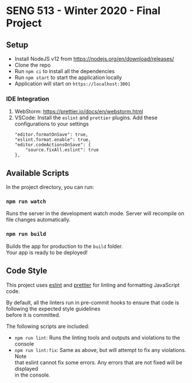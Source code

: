 # SENG 513 - Winter 2020 - Final Project

## Setup

- Install NodeJS v12 from https://nodejs.org/en/download/releases/
- Clone the repo
- Run `npm ci` to install all the dependencies
- Run `npm start` to start the application locally
- Application will start on `https://localhost:3001`

### IDE Integration

1. WebStorm: https://prettier.io/docs/en/webstorm.html
2. VSCode: Install the `eslint` and `prettier` plugins. Add these configurations to your settings
   ```
   "editor.formatOnSave": true,
   "eslint.format.enable": true,
   "editor.codeActionsOnSave": {
       "source.fixAll.eslint": true
   },
   ```
   
## Available Scripts

In the project directory, you can run:

### `npm run watch`

Runs the server in the development watch mode. Server will recompile on file changes automatically.

### `npm run build`

Builds the app for production to the `build` folder.<br>
Your app is ready to be deployed!

## Code Style

This project uses [eslint](https://eslint.org) and [prettier](https://prettier.io) for linting and formatting JavaScript code. <br>

By default, all the linters run in pre-commit hooks to ensure that code is following the expected style guidelines <br>
before it is committed.

The following scripts are included: <br>

- `npm run lint`: Runs the linting tools and outputs and violations to the console
- `npm run lint:fix`: Same as above, but will attempt to fix any violations. Note <br>
  that eslint cannot fix some errors. Any errors that are not fixed will be displayed <br>
  in the console.

